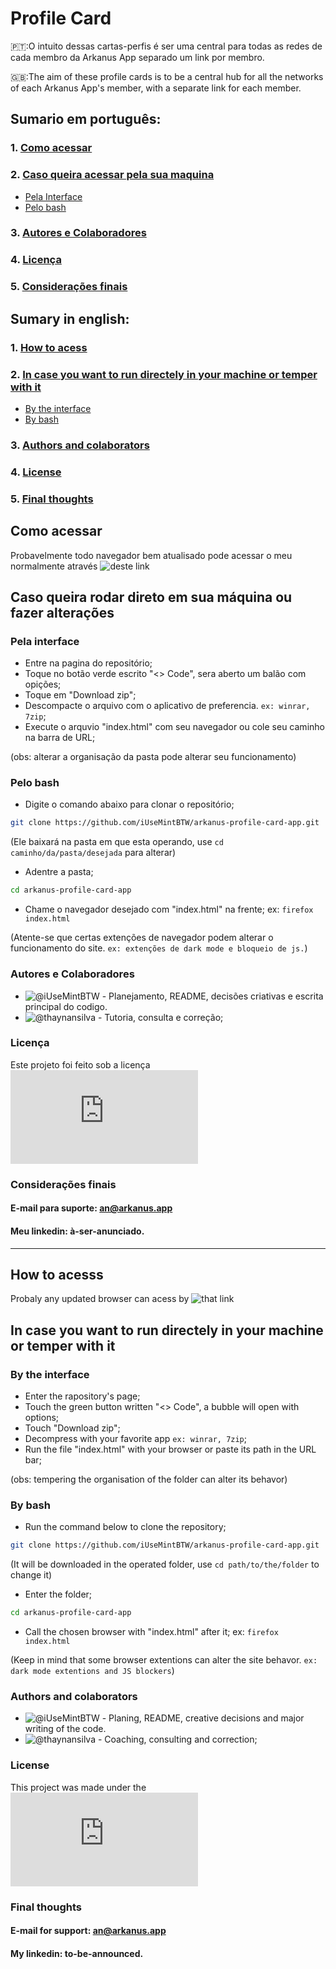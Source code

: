 # Profile Card
🇵🇹:O intuito dessas cartas-perfis é ser uma central para todas as redes de cada membro da Arkanus App separado um link por membro.

🇬🇧:The aim of these profile cards is to be a central hub for all the networks of each Arkanus App's member, with a separate link for each member.

## Sumario em português:
### 1. [Como acessar](#como-acessar)
### 2. [Caso queira acessar pela sua maquina](#caso-queira-rodar-direto-em-sua-máquina-ou-fazer-alterações)
 - [Pela Interface](#pela-interface)
 - [Pelo bash](#pelo-bash)
### 3. [Autores e Colaboradores](#autores-e-colaboradores)
### 4. [Licença](#licença)
### 5. [Considerações finais](#considerações-finais)

## Sumary in english:
### 1. [How to acess](#how-to-acess)
### 2. [In case you want to run directely in your machine or temper with it](#in-case-you-want-to-run-directely-in-your-machine-or-temper-with-it)
- [By the interface](#by-the-interface)
- [By bash](#by-bash)
### 3. [Authors and colaborators](#authors-and-colaborators)
### 4. [License](#license)
### 5. [Final thoughts](#final-thoughts)

## Como acessar
Probavelmente todo navegador bem atualisado pode acessar o meu normalmente através ![deste link](an.arkanus.app)

## Caso queira rodar direto em sua máquina ou fazer alterações
### Pela interface
- Entre na pagina do repositório;
- Toque no botão verde escrito "<> Code", sera aberto um balão com opições;
- Toque em "Download zip";
- Descompacte o arquivo com o aplicativo de preferencia. ```ex: winrar, 7zip```;
- Execute o arquvio "index.html" com seu navegador ou cole seu caminho na barra de URL;


(obs: alterar a organisação da pasta pode alterar seu funcionamento)

### Pelo bash
- Digite o comando abaixo para clonar o repositório;
```sh
git clone https://github.com/iUseMintBTW/arkanus-profile-card-app.git
```
(Ele baixará na pasta em que esta operando, use ```cd caminho/da/pasta/desejada``` para alterar)
- Adentre a pasta;
```sh
cd arkanus-profile-card-app
```
- Chame o navegador desejado com "index.html" na frente;
ex: ```firefox index.html```

(Atente-se que certas extenções de navegador podem alterar o funcionamento do site. ```ex: extenções de dark mode e bloqueio de js.```)

### Autores e Colaboradores
- ![@iUseMintBTW](an.arkanus.app) - Planejamento, README, decisões criativas e escrita principal do codigo.
- ![@thaynansilva ](https://github.com/thaynansilva) - Tutoria, consulta e correção;

### Licença
Este projeto foi feito sob a licença ![GNU General Public License 3.0](https://www.gnu.org/licenses/gpl-3.0.en.html)

### Considerações finais
#### E-mail para suporte: an@arkanus.app
#### Meu linkedin: à-ser-anunciado.

---

## How to acesss
Probaly any updated browser can acess by ![that link](an.arkanus.app)

## In case you want to run directely in your machine or temper with it
### By the interface
- Enter the rapository's page;
- Touch the green button written "<> Code", a bubble will open with options;
- Touch "Download zip";
- Decompress with your favorite app ```ex: winrar, 7zip```;
- Run the file "index.html" with your browser or paste its path in the URL bar;

(obs: tempering the organisation of the folder can alter its behavor)

### By bash
- Run the command below to clone the repository;
```sh
git clone https://github.com/iUseMintBTW/arkanus-profile-card-app.git
```
(It will be downloaded in the operated folder, use ```cd path/to/the/folder``` to change it)
- Enter the folder;
```sh
cd arkanus-profile-card-app
```
- Call the chosen browser with "index.html" after it;
ex: ```firefox index.html```

(Keep in mind that some browser extentions can alter the site behavor. ```ex: dark mode extentions and JS blockers```)

### Authors and colaborators
- ![@iUseMintBTW](an.arkanus.app) - Planing, README, creative decisions and major writing of the code.
- ![@thaynansilva ](https://github.com/thaynansilva) - Coaching, consulting and correction;

### License
This project was made under the ![GNU General Public License 3.0](https://www.gnu.org/licenses/gpl-3.0.en.html)

### Final thoughts
#### E-mail for support: an@arkanus.app
#### My linkedin: to-be-announced.
